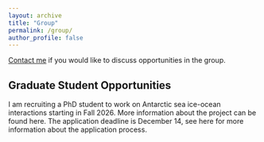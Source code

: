 ```yaml
---
layout: archive
title: "Group"
permalink: /group/
author_profile: false
---
```


<u><a href="mailto:Channing.Prend@ed.ac.uk">Contact me</a></u> if you would like to discuss opportunities in the group.

## Graduate Student Opportunities
I am recruiting a PhD student to work on Antarctic sea ice-ocean interactions starting in Fall 2026. More information about the project can be found here. The application deadline is December 14, see here for more information about the application process.   
